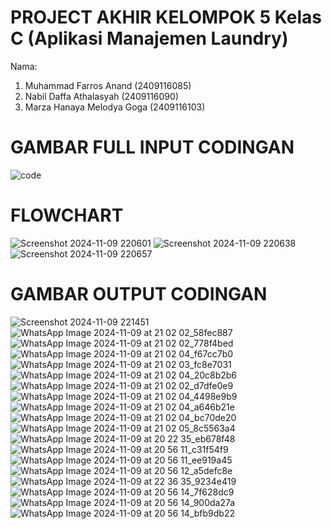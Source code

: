 # PROJECT AKHIR KELOMPOK 5 Kelas C (Aplikasi Manajemen Laundry)
Nama:
1. Muhammad Farros Anand (2409116085)
2. Nabil Daffa Athalasyah (2409116090)
3. Marza Hanaya Melodya Goga (2409116103)

# GAMBAR FULL INPUT CODINGAN
![code](https://github.com/user-attachments/assets/af6ea5ed-33c4-4366-89b4-f80cd2cbed52)

# FLOWCHART
![Screenshot 2024-11-09 220601](https://github.com/user-attachments/assets/c2f2e806-1961-42f8-b0be-4b747520ee7c)
![Screenshot 2024-11-09 220638](https://github.com/user-attachments/assets/386740a2-e8c6-47d4-ae46-d4c9738cbb32)
![Screenshot 2024-11-09 220657](https://github.com/user-attachments/assets/374070e4-1b67-435f-8df5-2098a39839b8)

# GAMBAR OUTPUT CODINGAN
![Screenshot 2024-11-09 221451](https://github.com/user-attachments/assets/0e5c68eb-10af-44a2-820b-82a06367b8e9)
![WhatsApp Image 2024-11-09 at 21 02 02_58fec887](https://github.com/user-attachments/assets/b0d4ed65-79a4-4afd-8df2-bdcb23c75eb5)
![WhatsApp Image 2024-11-09 at 21 02 02_778f4bed](https://github.com/user-attachments/assets/93cf6cd9-a8f9-40a3-8ad0-75ff896a2af7)
![WhatsApp Image 2024-11-09 at 21 02 04_f67cc7b0](https://github.com/user-attachments/assets/a82e3b2d-e3cc-4aad-8c38-94cc0570a6f8)
![WhatsApp Image 2024-11-09 at 21 02 03_fc8e7031](https://github.com/user-attachments/assets/4ed96317-3260-4fad-883b-79c3bc5d8cec)
![WhatsApp Image 2024-11-09 at 21 02 04_20c8b2b6](https://github.com/user-attachments/assets/0faba118-178c-43bb-aa7f-afd37414f9c3)
![WhatsApp Image 2024-11-09 at 21 02 02_d7dfe0e9](https://github.com/user-attachments/assets/63a0bf6a-8b07-4adb-898e-d850381bdce0)
![WhatsApp Image 2024-11-09 at 21 02 04_4498e9b9](https://github.com/user-attachments/assets/1039300f-2c27-4252-aeb0-fa75676bcc9c)
![WhatsApp Image 2024-11-09 at 21 02 04_a646b21e](https://github.com/user-attachments/assets/885945d6-0b3f-4d0d-bf00-f0872f7b921a)
![WhatsApp Image 2024-11-09 at 21 02 04_bc70de20](https://github.com/user-attachments/assets/9c7f44c5-9a3e-4c4b-9e69-73f4b1d873cd)
![WhatsApp Image 2024-11-09 at 21 02 05_8c5563a4](https://github.com/user-attachments/assets/f20194ea-8113-4e1a-8d0d-4daecb904c05)
![WhatsApp Image 2024-11-09 at 20 22 35_eb678f48](https://github.com/user-attachments/assets/b324ae92-be8e-41e9-825f-4e34b243398e)
![WhatsApp Image 2024-11-09 at 20 56 11_c31f54f9](https://github.com/user-attachments/assets/7a3aa5bb-c7de-4c0d-b925-a96c9463c772)
![WhatsApp Image 2024-11-09 at 20 56 11_ee919a45](https://github.com/user-attachments/assets/3db36149-e78a-4991-9f49-47af9a1a5998)
![WhatsApp Image 2024-11-09 at 20 56 12_a5defc8e](https://github.com/user-attachments/assets/24ad534b-e4ba-4c3d-8aba-5830c6f39d47)
![WhatsApp Image 2024-11-09 at 22 36 35_9234e419](https://github.com/user-attachments/assets/318a95fa-7b70-4f39-9527-9c29c791f751)
![WhatsApp Image 2024-11-09 at 20 56 14_7f628dc9](https://github.com/user-attachments/assets/8b183ff4-8805-400b-a166-bf624e2caf60)
![WhatsApp Image 2024-11-09 at 20 56 14_900da27a](https://github.com/user-attachments/assets/6ba25029-666e-4656-b2ed-d15da0dd3ffd)
![WhatsApp Image 2024-11-09 at 20 56 14_bfb9db22](https://github.com/user-attachments/assets/48a37498-4e43-4462-80af-4d33b7be0dac)



